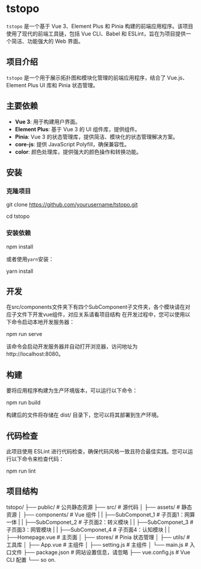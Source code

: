 # tstopo
`tstopo` 是一个基于 Vue 3、Element Plus 和 Pinia 构建的前端应用程序。该项目使用了现代的前端工具链，包括 Vue CLI、Babel 和 ESLint，旨在为项目提供一个简洁、功能强大的 Web 界面。

## 项目介绍
`tstopo` 是一个用于展示拓扑图和模块化管理的前端应用程序，结合了 Vue.js、Element Plus UI 库和 Pinia 状态管理。

## 主要依赖
- **Vue 3**: 用于构建用户界面。
- **Element Plus**: 基于 Vue 3 的 UI 组件库，提供组件。
- **Pinia**: Vue 3 的状态管理库，提供简洁、模块化的状态管理解决方案。
- **core-js**: 提供 JavaScript Polyfill，确保兼容性。
- **color**: 颜色处理库，提供强大的颜色操作和转换功能。

## 安装
### 克隆项目
git clone https://github.com/yourusername/tstopo.git

cd tstopo

### 安装依赖
npm install

或者使用`yarn`安装：

yarn install

## 开发
在src/components文件夹下有四个SubComponent子文件夹，各个模块请在对应子文件下开发vue组件，对应关系请看项目结构
在开发过程中，您可以使用以下命令启动本地开发服务器：

npm run serve

该命令会启动开发服务器并自动打开浏览器，访问地址为 http://localhost:8080。

## 构建
要将应用程序构建为生产环境版本，可以运行以下命令：

npm run build

构建后的文件将存储在 dist/ 目录下，您可以将其部署到生产环境。

## 代码检查
此项目使用 ESLint 进行代码检查，确保代码风格一致且符合最佳实践。您可以运行以下命令来检查代码：

npm run lint

## 项目结构
tstopo/
├── public/                # 公共静态资源
├── src/                   # 源代码
│   ├── assets/            # 静态资源
│   ├── components/        # Vue 组件
|   |   ├──SubComponet_1   # 子页面1：网算一体
|   |   ├──SubComponet_2   # 子页面2：转义模块
|   |   ├──SubComponet_3   # 子页面3：网管模块
|   |   ├──SubComponet_4   # 子页面4：认知模块
|   |   ├──Homepage.vue    # 主页面
│   ├── stores/             # Pinia 状态管理
│   ├── utils/             # 工具库
│   ├── App.vue            # 主组件
│   ├── setting.js         # 主组件
│   └── main.js            # 入口文件
├── package.json           # 网站设置信息，请忽略
├── vue.config.js          # Vue CLI 配置
└── so on.                
